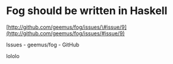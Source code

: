 <!--
id: 455251490
link: http://tumblr.atmos.org/post/455251490/fog-should-be-written-in-haskell
slug: fog-should-be-written-in-haskell
date: Wed Mar 17 2010 15:40:35 GMT-0700 (PDT)
publish: 2010-03-017
tags: 
title: Fog should be written in Haskell
-->


Fog should be written in Haskell
================================

[http://github.com/geemus/fog/issues/\#issue/9](http://github.com/geemus/fog/issues/#issue/9)

Issues - geemus/fog - GitHub

lololo

